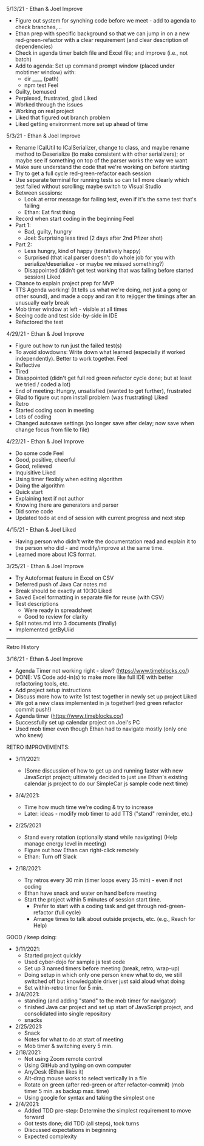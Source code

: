 5/13/21 - Ethan & Joel
Improve
- Figure out system for synching code before we meet - add to agenda to check branches,...
- Ethan prep with specific background so that we can jump in on a new red-green-refactor with a clear requirement (and clear description of dependencies)
- Check in agenda timer batch file and Excel file; and improve (i.e., not batch)
- Add to agenda: Set up command prompt window (placed under mobtimer window) with:
  - dir ____ (path)
  - npm test
Feel
- Guilty, bemused
- Perplexed, frustrated, glad
Liked
- Worked through the issues
- Working on real project
- Liked that figured out branch problem
- Liked getting environment more set up ahead of time


5/3/21 - Ethan & Joel
Improve 
- Rename ICalUtil to ICalSerializer, change to class, and maybe rename method to Deserialize (to make consistent with other serializers); or maybe see if something on top of the parser works the way we want
- Make sure understand the code that we're working on before starting
- Try to get a full cycle red-green-refactor each session
- Use separate terminal for running tests so can tell more clearly which test failed without scrolling; maybe switch to Visual Studio
- Between sessions: 
  - Look at error message for failing test, even if it's the same test that's failing
  - Ethan: Eat first thing
- Record when start coding in the beginning
Feel
- Part 1:
  - Bad, guilty, hungry
  - Joel: Surprising less tired (2 days after 2nd Pfizer shot)
- Part 2:
  - Less hungry, kind of happy (tentatively happy)
  - Surprised (that ical parser doesn't do whole job for you with serialize/deserialize - or maybe we missed something?)
  - Disappointed (didn't get test working that was failing before started session)
Liked
- Chance to explain project prep for MVP
- TTS Agenda working! (It tells us what we're doing, not just a gong or other sound), and made a copy and ran it to rejigger the timings after an unusually early break
- Mob timer window at left - visible at all times
- Seeing code and test side-by-side in IDE
- Refactored the test

4/29/21 - Ethan & Joel
Improve
- Figure out how to run just the failed test(s)
- To avoid slowdowns: Write down what learned (especially if worked independently). Better to work together.
Feel
- Reflective
- Tired
- Disappointed (didn't get full red green refactor cycle done; but at least we tried / coded a lot)
- End of meeting: Hungry, unsatisfied (wanted to get further), frustrated
- Glad to figure out npm install problem (was frustrating)
Liked
- Retro
- Started coding soon in meeting
- Lots of coding
- Changed autosave settings (no longer save after delay; now save when change focus from file to file)

4/22/21 - Ethan & Joel
Improve
- Do some code
Feel
- Good, positive, cheerful
- Good, relieved
- Inquisitive
Liked
- Using timer flexibly when editing algorithm
- Doing the algorithm
- Quick start
- Explaining text if not author
- Knowing there are generators and parser
- Did some code
- Updated todo at end of session with current progress and next step 

4/15/21 - Ethan & Joel
Liked
- Having person who didn't write the documentation read and explain it to the person who did - and modify/improve at the same time.
- Learned more about ICS format.

3/25/21 - Ethan & Joel
Improve
- Try Autoformat feature in Excel on CSV
- Deferred push of Java Car notes.md
- Break should be exactly at 10:30
Liked
- Saved Excel formatting in separate file for reuse (with CSV)
- Test descriptions 
    - Were ready in spreadsheet 
    - Good to review for clarity
- Split notes.md into 3 documents (finally)
- Implemented getByUiid
 
 ------------------

Retro History

3/16/21 - Ethan & Joel
Improve
- Agenda Timer not working right - slow? (https://www.timeblocks.co/)
- DONE: VS Code add-in(s) to make more like full IDE with better refactoring tools, etc.
- Add project setup instructions
- Discuss more how to write 1st test together in newly set up project
Liked
- We got a new class implemented in js together! (red green refactor commit push!)
- Agenda timer (https://www.timeblocks.co/)
- Successfully set up calendar project on Joel's PC 
- Used mob timer even though Ethan had to navigate mostly (only one who knew)


RETRO IMPROVEMENTS:
- 3/11/2021:
  - (Some discussion of how to get up and running faster with new JavaScript project; ultimately decided 
    to just use Ethan's existing calendar js project to do our SimpleCar js sample code next time)
- 3/4/2021:
  - Time how much time we're coding & try to increase
  - Later: ideas - modify mob timer to add TTS ("stand" reminder, etc.)
- 2/25/2021
  - Stand every rotation (optionally stand while navigating) 
    (Help manage energy level in meeting)
  - Figure out how Ethan can right-click remotely
  - Ethan: Turn off Slack

- 2/18/2021:
  - Try retros every 30 min (timer loops every 35 min) - even if not coding
  - Ethan have snack and water on hand before meeting
  - Start the project within 5 minutes of session start time. 
      - Prefer to start with a coding task and get through red-green-refactor (full cycle)
      - Arrange times to talk about outside projects, etc. (e.g., Reach for Help)

GOOD / keep doing: 
- 3/11/2021:
  - Started project quickly
  - Used cyber-dojo for sample js test code
  - Set up 3 named timers before meeting (break, retro, wrap-up)
  - Doing setup in which only one person knew what to do, we still switched off but knowledgable driver just said aloud what doing
  - Set within-retro timer for 5 min.
- 3/4/2021:
  - standing (and adding "stand" to the mob timer for navigator)
  - finished Java car project and set up start of JavaScript project, and consolidated into single repository
  - snacks
- 2/25/2021:
    - Snack
    - Notes for what to do at start of meeting
    - Mob timer & switching every 5 min. 
- 2/18/2021:
    - Not using Zoom remote control
    - Using GitHub and typing on own computer
    - AnyDesk (Ethan likes it)
    - Alt-drag mouse works to select vertically in a file
    - Rotate on green (after red-green or after refactor-commit) (mob timer 5 min. as backup max. time)
    - Using google for syntax and taking the simplest one
- 2/4/2021:
    - Added TDD pre-step: Determine the simplest requirement to move forward
    - Got tests done; did TDD (all steps), took turns
    - Discussed expectations in beginning
    - Expected complexity
